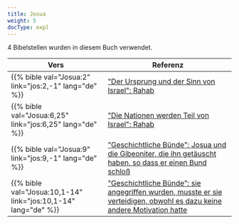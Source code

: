 ```yaml
---
title: Josua
weight: 5
docType: expl
---
```


4 Bibelstellen wurden in diesem Buch verwendet.

| Vers | Referenz |
|-------|-----------|
| {{% bible val="Josua:2" link="jos:2,-1" lang="de" %}} | ["Der Ursprung und der Sinn von Israel": Rahab](/appl/background/israel/_index#bfb6) |
| {{% bible val="Josua:6,25" link="jos:6,25" lang="de" %}} | ["Die Nationen werden Teil von Israel": Rahab](/expl/background/israel/the-remnant-of-israel#1c50) |
| {{% bible val="Josua:9" link="jos:9,-1" lang="de" %}} | ["Geschichtliche Bünde": Josua und die Gibeoniter, die ihn getäuscht haben, so dass er einen Bund schloß](/expl/background/israel/gods-covenant#ae45) |
| {{% bible val="Josua:10,1-14" link="jos:10,1-14" lang="de" %}} | ["Geschichtliche Bünde": sie angegriffen wurden, musste er sie verteidigen, obwohl es dazu keine andere Motivation hatte](/expl/background/israel/gods-covenant#ae45) |
